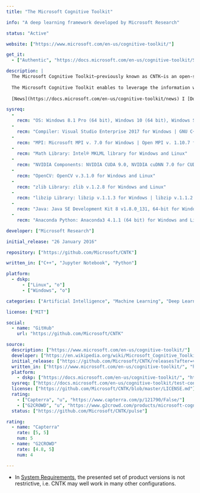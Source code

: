 ```yaml
---
title: "The Microsoft Cognitive Toolkit"

info: "A deep learning framework developed by Microsoft Research"

status: "Active"

website: ["https://www.microsoft.com/en-us/cognitive-toolkit/"]

get_it:
  - ["Authentic", "https://docs.microsoft.com/en-us/cognitive-toolkit/Setup-CNTK-on-your-machine"]

description: |
  The Microsoft Cognitive Toolkit—previously known as CNTK—is an open-source toolkit for commercial-grade distributed deep learning. It describes neural networks as a series of computational steps via a directed graph. 
  
  The Microsoft Cognitive Toolkit enables to leverage the information within massive data-sets through [deep learning](/search#deep_learning) by providing scaling, speed, and accuracy with commercial-grade quality and compatibility with the programming languages and algorithms already in use.
  
  [News](https://docs.microsoft.com/en-us/cognitive-toolkit/news) I [Documentation](https://docs.microsoft.com/en-us/cognitive-toolkit/) I [FAQ](https://docs.microsoft.com/en-us/cognitive-toolkit/CNTK-FAQ) I [Blog](https://www.microsoft.com/en-us/cognitive-toolkit/blog/)

sysreq:
  -
    recm: "OS: Windows 8.1 Pro (64 bit), Windows 10 (64 bit), Windows Server 2012 R2 Standard and later | Ubuntu 16.04 LTS (64 bit"
  -
    recm: "Compiler: Visual Studio Enterprise 2017 for Windows | GNU C++ 5.4.0 for Linux"
  -
    recm: "MPI: Microsoft MPI v. 7.0 for Windows | Open MPI v. 1.10.7 for Linux"
  -
    recm: "Math Library: Intel® MKLML library for Windows and Linux"
  -
    recm: "NVIDIA Components: NVIDIA CUDA 9.0, NVIDIA cuDNN 7.0 for CUDA 9.0, NVIDIA CUB 1.7.4 for Windows and Linux"
  -
    recm: "OpenCV: OpenCV v.3.1.0 for Windows and Linux"
  -
    recm: "zlib Library: zlib v.1.2.8 for Windows and Linux"
  -
    recm: "libzip Library: libzip v.1.1.3 for Windows | libzip v.1.1.2 for Linux"
  -
    recm: "Java: Java SE Development Kit 8 v1.8.0_131, 64-bit for Windows | OpenJDK 7, 64-bit for Linux"
  -
    recm: "Anaconda Python: Anaconda3 4.1.1 (64 bit) for Windows and Linux"

developer: ["Microsoft Research"]

initial_release: "26 January 2016"

repository: ["https://github.com/Microsoft/CNTK"]

written_in: ["C++", "Jupyter Notebook", "Python"]

platform:
  - dskp:
      - ["Linux", "o"]
      - ["Windows", "o"]

categories: ["Artificial Intelligence", "Machine Learning", "Deep Learning", "Library"]

license: ["MIT"]

social:
  - name: "GitHub"
    url: "https://github.com/Microsoft/CNTK"

source:
  description: ["https://www.microsoft.com/en-us/cognitive-toolkit/"]
  developer: ["https://en.wikipedia.org/wiki/Microsoft_Cognitive_Toolkit"]
  initial_release: ["https://github.com/Microsoft/CNTK/releases?after=v1.7.1"]
  written_in: ["https://www.microsoft.com/en-us/cognitive-toolkit/", "https://github.com/Microsoft/CNTK"]
  platform:
    - dskp: ["https://docs.microsoft.com/en-us/cognitive-toolkit/", "https://docs.microsoft.com/en-us/cognitive-toolkit/Setup-CNTK-on-your-machine"]
  sysreq: ["https://docs.microsoft.com/en-us/cognitive-toolkit/test-configurations"]
  license: ["https://github.com/Microsoft/CNTK/blob/master/LICENSE.md"]
  rating:
    - ["Capterra", "u", "https://www.capterra.com/p/121790/False/"]
    - ["G2CROWD", "u", "https://www.g2crowd.com/products/microsoft-cognitive-toolkit-formerly-cntk/reviews"]
  status: ["https://github.com/Microsoft/CNTK/pulse"]

rating:
  - name: "Capterra"
    rate: [5, 5]
    num: 5
  - name: "G2CROWD"
    rate: [4.8, 5]
    num: 4

---
```

* In [System Requirements](#sysreq), the presented set of product versions is not restrictive, i.e. CNTK may well work in many other configurations.